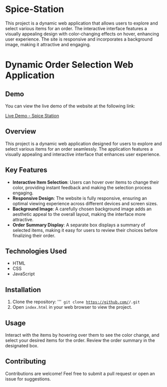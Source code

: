 # Spice-Station
This project is a dynamic web application that allows users to explore and select various items for an order. The interactive interface features a visually appealing design with color-changing effects on hover, enhancing user experience. The site is responsive and incorporates a background image, making it attractive and engaging.
# Dynamic Order Selection Web Application

## Demo

You can view the live demo of the website at the following link:

[Live Demo - Spice Station](https://sathya-1006.github.io/Spice-Station/)


## Overview
This project is a dynamic web application designed for users to explore and select various items for an order seamlessly. The application features a visually appealing and interactive interface that enhances user experience.

## Key Features
- **Interactive Item Selection**: Users can hover over items to change their color, providing instant feedback and making the selection process engaging.
- **Responsive Design**: The website is fully responsive, ensuring an optimal viewing experience across different devices and screen sizes.
- **Background Image**: A carefully chosen background image adds an aesthetic appeal to the overall layout, making the interface more attractive.
- **Order Summary Display**: A separate box displays a summary of selected items, making it easy for users to review their choices before finalizing their order.

## Technologies Used
- HTML
- CSS
- JavaScript

## Installation
1. Clone the repository:
'''<code>
git clone https://github.com/<your-username>/<repository-name>.git </code>
3. Open `index.html` in your web browser to view the project.

## Usage
Interact with the items by hovering over them to see the color change, and select your desired items for the order. Review the order summary in the designated box.

## Contributing
Contributions are welcome! Feel free to submit a pull request or open an issue for suggestions.

